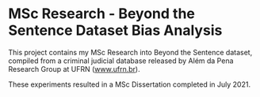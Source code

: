 # MSc Research - Beyond the Sentence Dataset Bias Analysis


This project contains my MSc Research into Beyond the Sentence dataset, compiled from a criminal judicial database released by Além da Pena Research Group at UFRN (www.ufrn.br).

These experiments resulted in a MSc Dissertation completed in July 2021.

